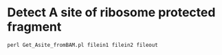 Detect A site of ribosome protected fragment
===

```
perl Get_Asite_fromBAM.pl filein1 filein2 fileout
```
